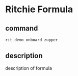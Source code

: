 # Ritchie Formula

## command

```bash
rit demo onboard zupper
```

## description

description of formula
